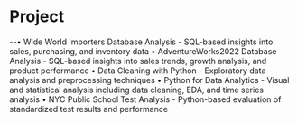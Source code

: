 # Project
--•	Wide World Importers Database Analysis - SQL-based insights into sales, purchasing, and inventory data
•	AdventureWorks2022 Database Analysis - SQL-based insights into sales trends, growth analysis, and product performance
•	Data Cleaning with Python - Exploratory data analysis and preprocessing techniques
•	Python for Data Analytics - Visual and statistical analysis including data cleaning, EDA, and time series analysis
•	NYC Public School Test Analysis - Python-based evaluation of standardized test results and performance


